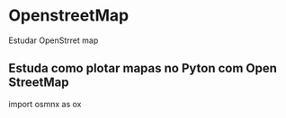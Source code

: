 # OpenstreetMap
Estudar OpenStrret map
## Estuda como plotar mapas no Pyton com Open StreetMap

import osmnx as ox
